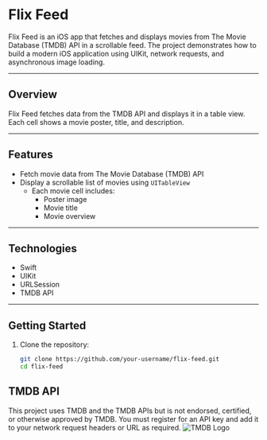 # Flix Feed

Flix Feed is an iOS app that fetches and displays movies from The Movie Database (TMDB) API in a scrollable feed. The project demonstrates how to build a modern iOS application using UIKit, network requests, and asynchronous image loading.

---

## Overview

Flix Feed fetches data from the TMDB API and displays it in a table view. Each cell shows a movie poster, title, and description.

---

## Features

- Fetch movie data from The Movie Database (TMDB) API
- Display a scrollable list of movies using `UITableView`
  - Each movie cell includes:
    - Poster image
    - Movie title
    - Movie overview

---

## Technologies

- Swift
- UIKit
- URLSession
- TMDB API

---

## Getting Started

1. Clone the repository:
   ```bash
   git clone https://github.com/your-username/flix-feed.git
   cd flix-feed

## TMDB API
This project uses TMDB and the TMDB APIs but is not endorsed, certified, or otherwise approved by TMDB. You must register for an API key and add it to your network request headers or URL as required. 
![TMDB Logo](https://www.themoviedb.org/assets/2/v4/logos/v2/blue_square_2-d537fb228cf3ded904ef09b136fe3fec72548ebc1fea3fbbd1ad9e36364db38b.svg)
